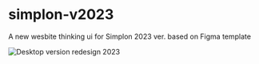 # simplon-v2023
A new wesbite thinking ui for Simplon 2023 ver. based on Figma template

![Desktop version redesign 2023](https://user-images.githubusercontent.com/47704495/218651637-d6e1f802-5ace-4d42-acf7-438480e2d138.png)
